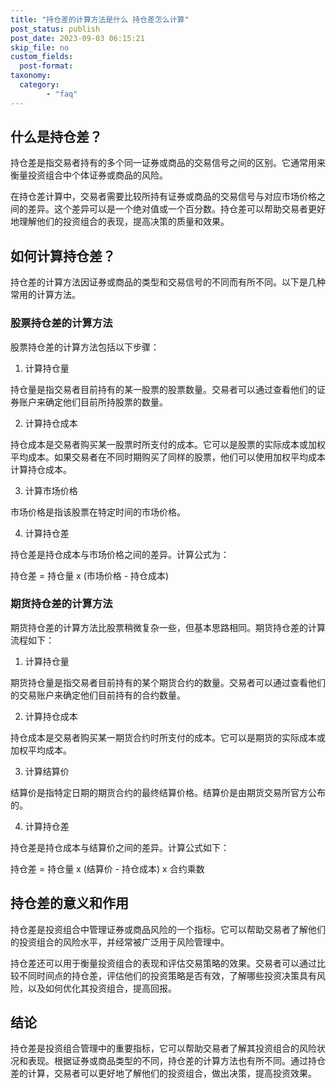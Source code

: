 ```yaml
---
title: "持仓差的计算方法是什么 持仓差怎么计算"
post_status: publish
post_date: 2023-09-03 06:15:21
skip_file: no
custom_fields: 
  post-format: 
taxonomy:
  category:
        - "faq"
---
```


## 什么是持仓差？

持仓差是指交易者持有的多个同一证券或商品的交易信号之间的区别。它通常用来衡量投资组合中个体证券或商品的风险。

在持仓差计算中，交易者需要比较所持有证券或商品的交易信号与对应市场价格之间的差异。这个差异可以是一个绝对值或一个百分数。持仓差可以帮助交易者更好地理解他们的投资组合的表现，提高决策的质量和效果。

## 如何计算持仓差？

持仓差的计算方法因证券或商品的类型和交易信号的不同而有所不同。以下是几种常用的计算方法。

### 股票持仓差的计算方法

股票持仓差的计算方法包括以下步骤：

1. 计算持仓量

持仓量是指交易者目前持有的某一股票的股票数量。交易者可以通过查看他们的证券账户来确定他们目前所持股票的数量。

2. 计算持仓成本

持仓成本是交易者购买某一股票时所支付的成本。它可以是股票的实际成本或加权平均成本。如果交易者在不同时期购买了同样的股票，他们可以使用加权平均成本计算持仓成本。

3. 计算市场价格

市场价格是指该股票在特定时间的市场价格。

4. 计算持仓差

持仓差是持仓成本与市场价格之间的差异。计算公式为：

持仓差 = 持仓量 x (市场价格 - 持仓成本)

### 期货持仓差的计算方法

期货持仓差的计算方法比股票稍微复杂一些，但基本思路相同。期货持仓差的计算流程如下：

1. 计算持仓量

期货持仓量是指交易者目前持有的某个期货合约的数量。交易者可以通过查看他们的交易账户来确定他们目前持有的合约数量。

2. 计算持仓成本

持仓成本是交易者购买某一期货合约时所支付的成本。它可以是期货的实际成本或加权平均成本。

3. 计算结算价

结算价是指特定日期的期货合约的最终结算价格。结算价是由期货交易所官方公布的。

4. 计算持仓差

持仓差是持仓成本与结算价之间的差异。计算公式如下：

持仓差 = 持仓量 x (结算价 - 持仓成本) x 合约乘数

## 持仓差的意义和作用

持仓差是投资组合中管理证券或商品风险的一个指标。它可以帮助交易者了解他们的投资组合的风险水平，并经常被广泛用于风险管理中。

持仓差还可以用于衡量投资组合的表现和评估交易策略的效果。交易者可以通过比较不同时间点的持仓差，评估他们的投资策略是否有效，了解哪些投资决策具有风险，以及如何优化其投资组合，提高回报。

## 结论

持仓差是投资组合管理中的重要指标，它可以帮助交易者了解其投资组合的风险状况和表现。根据证券或商品类型的不同，持仓差的计算方法也有所不同。通过持仓差的计算，交易者可以更好地了解他们的投资组合，做出决策，提高投资效果。
